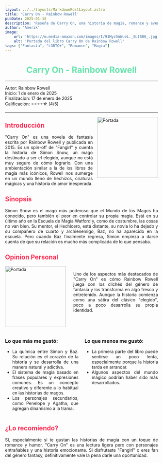 ```yaml
---
layout: ../../layouts/MarkdownPostLayout.astro
title: 'Carry On - Rainbow Rowell'
pubDate: 2025-01-18
description: 'Reseña de Carry On, una historia de magia, romance y aventura'
author: 'Amerik'
image:
    url: 'https://m.media-amazon.com/images/I/91Myz5AWueL._SL1500_.jpg'
    alt: 'Portada del libro Carry On de Rainbow Rowell'
tags: ["Fantasía", "LGBTQ+", "Romance", "Magia"]
---
```

<div style="text-align: center; color: #67e4ac; ">

# Carry On - Rainbow Rowell

</div>

***
Autor: Rainbow Rowell  
Inicio: 1 de enero de 2025  
Finalizacion: 17 de enero de 2025  
Calificación: ⭐⭐⭐⭐☆ (4/5)
***

<img src="https://m.media-amazon.com/images/I/91Myz5AWueL._SL1500_.jpg" alt="Portada" width="200" style="float: right; margin-left: 15px;">

<div style="text-align: justify;">
<div style="color: #ff2d54;">

## Introducción
</div>

"Carry On" es una novela de fantasía escrita por Rainbow Rowell y publicada en 2015. Es un spin-off de "Fangirl" y cuenta la historia de Simon Snow, un mago destinado a ser el elegido, aunque no está muy seguro de cómo lograrlo. Con una ambientación similar a la de los libros de magia más icónicos, Rowell nos sumerge en un mundo lleno de hechizos, criaturas mágicas y una historia de amor inesperada.
</div>

<div style="text-align: justify;">

<div style="color: #ff2d54;">

## Sinopsis
</div>
Simon Snow es el mago más poderoso que el Mundo de los Magos ha conocido, pero también el peor en controlar su propia magia. Está en su último año en la Escuela de Magia Watford y, como de costumbre, las cosas no van bien. Su mentor, el Hechicero, está distante, su novia lo ha dejado y su compañero de cuarto y archienemigo, Baz, no ha aparecido en la escuela. Pero cuando Baz finalmente regresa, Simon empieza a darse cuenta de que su relación es mucho más complicada de lo que pensaba.




<div style="color: #ff2d54;">

## Opinion Personal
</div>

<div style="text-align: justify;">
<img src="https://i.pinimg.com/736x/db/4e/80/db4e807074ef1f941e804cc27055ec0e.jpg" alt="Portada" width="200" style="float: left; margin-right: 25px;">
<br>
Uno de los aspectos más destacados de "Carry On" es cómo Rainbow Rowell juega con los clichés del género de fantasía y los transforma en algo fresco y entretenido. Aunque la historia comienza como una sátira del clásico "elegido", poco a poco desarrolla su propia identidad.
</div>

<div style="display: flex; gap:20px; margin-top: 60px; text-align: justify;">
<div style="flex: 1;">

### Lo que más me gustó:

- La química entre Simon y Baz. Su relación es el corazón de la historia y se desarrolla de una manera natural y adictiva.
- El sistema de magia basado en frases populares y expresiones comunes. Es un concepto creativo y diferente a lo habitual en las historias de magos.
- Los personajes secundarios, como Penelope y Agatha, que agregan dinamismo a la trama.

</div>
<div style="flex: 1;">

### Lo que menos me gustó:

- La primera parte del libro puede sentirse un poco lenta, especialmente porque la historia tarda en arrancar.
- Algunos aspectos del mundo mágico podrían haber sido más desarrollados.
</div>
</div>

<div style="color: #ff2d54;">

## ¿Lo recomiendo?
</div>

Sí, especialmente si te gustan las historias de magia con un toque de romance y humor. "Carry On" es una lectura ligera pero con personajes entrañables y una historia emocionante. Si disfrutaste "Fangirl" o eres fan del género fantasy, definitivamente vale la pena darle una oportunidad.

</div>
